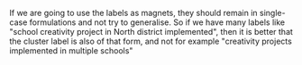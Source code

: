 If we are going to use the labels as magnets, they should remain in single-case formulations and not try to generalise. 
So if we have many labels like "school creativity project in North district implemented", then it is better that the cluster label is also of that form, and not for example "creativity projects implemented in multiple schools"